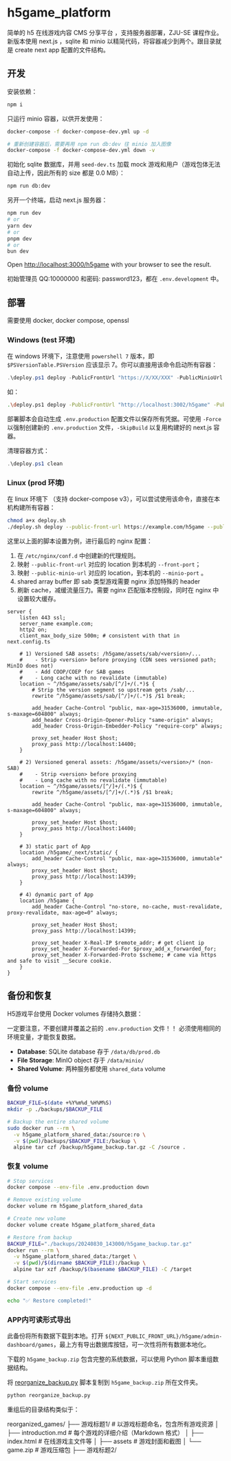 # h5game_platform

简单的 h5 在线游戏内容 CMS 分享平台 ，支持服务器部署，ZJU-SE 课程作业。新版本使用 next.js ，sqlite 和 minio 以精简代码，将容器减少到两个。跟目录就是 create next app 配置的文件结构。

## 开发

安装依赖：

```bash
npm i
```

只运行 minio 容器，以供开发使用：

```bash
docker-compose -f docker-compose-dev.yml up -d

# 重新创建容器后，需要再用 npm run db:dev 往 minio 加入图像
docker-compose -f docker-compose-dev.yml down -v
```

初始化 sqlite 数据库，并用 `seed-dev.ts` 加载 mock 游戏和用户（游戏包体无法自动上传，因此所有的 size 都是 0.0 MB）：

```bash
npm run db:dev
```

另开一个终端，启动 next.js 服务器：

```bash
npm run dev
# or
yarn dev
# or
pnpm dev
# or
bun dev
```

Open [http://localhost:3000/h5game](http://localhost:3000/h5game) with your browser to see the result.

初始管理员 QQ:10000000 和密码: password123，都在 `.env.development` 中。

## 部署

需要使用 docker, docker compose, openssl

### Windows (test 环境)

在 windows 环境下，注意使用 `powershell 7` 版本，即 `$PSVersionTable.PSVersion` 应该显示 7。你可以直接用该命令启动所有容器：

```powershell
.\deploy.ps1 deploy -PublicFrontUrl "https://X/XX/XXX" -PublicMinioUrl "https://X/XX/XXX/assets" -AdminName "XXX"
```

如：

```bash
.\deploy.ps1 deploy -PublicFrontUrl "http://localhost:3002/h5game" -PublicMinioURL "http://localhost:9000" -AdminName "first_admin" -FrontPort 3002 -MinioPort 9000 -MinioConsolePort 9001
```

部署脚本会自动生成 `.env.production` 配置文件以保存所有凭据。可使用 `-Force` 以强制创建新的 `.env.production` 文件，`-SkipBuild` 以复用构建好的 next.js 容器。

清理容器方式：

```powershell
.\deploy.ps1 clean
```

### Linux (prod 环境)

在 linux 环境下 （支持 docker-compose v3），可以尝试使用该命令，直接在本机构建所有容器：

```bash
chmod a+x deploy.sh
./deploy.sh deploy --public-front-url https://example.com/h5game --public-minio-url https://example.com/h5game/assets --admin-name first_admin --front-port 14399 --minio-port 14400 --minio-console-port 14401
```

这里以上面的脚本设置为例，进行最后的 nginx 配置：
1. 在 `/etc/nginx/conf.d` 中创建新的代理规则。 
2. 映射 `--public-front-url` 对应的 location 到本机的 `--front-port`；
3. 映射 `--public-minio-url` 对应的 location，到本机的 `--minio-port` 。
4. shared array buffer 即 sab 类型游戏需要 nginx 添加特殊的 header
5. 刷新 cache，减缓流量压力。需要 nginx 匹配版本控制段，同时在 nginx 中设置较大缓存。

```nginx
server {
    listen 443 ssl;
    server_name example.com;
    http2 on;
    client_max_body_size 500m; # consistent with that in next.config.ts

    # 1) Versioned SAB assets: /h5game/assets/sab/<version>/...
    #    - Strip <version> before proxying (CDN sees versioned path; MinIO does not)
    #    - Add COOP/COEP for SAB games
    #    - Long cache with no revalidate (immutable)
    location ~ ^/h5game/assets/sab/[^/]+/(.*)$ {
        # Strip the version segment so upstream gets /sab/...
        rewrite ^/h5game/assets/sab/[^/]+/(.*)$ /$1 break;

        add_header Cache-Control "public, max-age=31536000, immutable, s-maxage=604800" always;
        add_header Cross-Origin-Opener-Policy "same-origin" always;
        add_header Cross-Origin-Embedder-Policy "require-corp" always;

        proxy_set_header Host $host;
        proxy_pass http://localhost:14400;
    }

    # 2) Versioned general assets: /h5game/assets/<version>/* (non-SAB)
    #    - Strip <version> before proxying
    #    - Long cache with no revalidate (immutable)
    location ~ ^/h5game/assets/[^/]+/(.*)$ {
        rewrite ^/h5game/assets/[^/]+/(.*)$ /$1 break;

        add_header Cache-Control "public, max-age=31536000, immutable, s-maxage=604800" always;

        proxy_set_header Host $host;
        proxy_pass http://localhost:14400;
    }

    # 3) static part of App
    location /h5game/_next/static/ {
        add_header Cache-Control "public, max-age=31536000, immutable" always;
        proxy_set_header Host $host;
        proxy_pass http://localhost:14399;
    }

    # 4) dynamic part of App
    location /h5game {
        add_header Cache-Control "no-store, no-cache, must-revalidate, proxy-revalidate, max-age=0" always;

        proxy_set_header Host $host;
        proxy_pass http://localhost:14399;

        proxy_set_header X-Real-IP $remote_addr; # get client ip
        proxy_set_header X-Forwarded-For $proxy_add_x_forwarded_for;
        proxy_set_header X-Forwarded-Proto $scheme; # came via https and safe to visit __Secure cookie.
    }
}
```

## 备份和恢复

H5游戏平台使用 Docker volumes 存储持久数据：

一定要注意，不要创建并覆盖之前的 `.env.production` 文件！！ 必须使用相同的环境变量，才能恢复数据。

- **Database**: SQLite database 存于 `/data/db/prod.db`
- **File Storage**: MinIO object 存于 `/data/minio/`
- **Shared Volume**: 两种服务都使用 `shared_data` volume

### 备份 volume

```bash
BACKUP_FILE=$(date +%Y%m%d_%H%M%S)
mkdir -p ./backups/$BACKUP_FILE

# Backup the entire shared volume
sudo docker run --rm \
  -v h5game_platform_shared_data:/source:ro \
  -v $(pwd)/backups/$BACKUP_FILE:/backup \
  alpine tar czf /backup/h5game_backup.tar.gz -C /source .
```

### 恢复 volume

```bash
# Stop services
docker compose --env-file .env.production down

# Remove existing volume
docker volume rm h5game_platform_shared_data

# Create new volume
docker volume create h5game_platform_shared_data

# Restore from backup
BACKUP_FILE="./backups/20240830_143000/h5game_backup.tar.gz"
docker run --rm \
  -v h5game_platform_shared_data:/target \
  -v $(pwd)/$(dirname $BACKUP_FILE):/backup \
  alpine tar xzf /backup/$(basename $BACKUP_FILE) -C /target

# Start services
docker compose --env-file .env.production up -d

echo "✅ Restore completed!"
```

### APP内可读形式导出

此备份将所有数据下载到本地。打开 `${NEXT_PUBLIC_FRONT_URL}/h5game/admin-dashboard/games`，最上方有导出数据库按钮，可一次性将所有数据本地化。

下载的 `h5game_backup.zip` 包含完整的系统数据，可以使用 Python 脚本重组数据结构。

将 [reorganize_backup.py](/reorganize_backup.py) 脚本复制到 `h5game_backup.zip` 所在文件夹。

```bash
python reorganize_backup.py
```

重组后的目录结构类似于：

reorganized_games/
├── 游戏标题1/              # 以游戏标题命名，包含所有游戏资源
│   ├── introduction.md    # 每个游戏的详细介绍（Markdown 格式）
│   ├── index.html         # 在线游戏主文件等
│   ├── assets             # 游戏封面和截图
│   └── game.zip           # 游戏压缩包
├── 游戏标题2/

